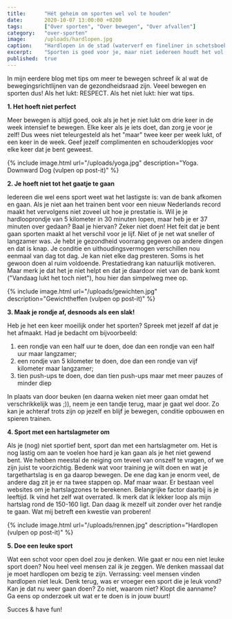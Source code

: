 ```yaml
---
title:      "Hét geheim om sporten wel vol te houden"
date:       2020-10-07 13:00:00 +0200
tags:       ["Over sporten", "Over bewegen", "Over afvallen"]
category:   "over-sporten"
image:      /uploads/hardlopen.jpg
caption:    "Hardlopen in de stad (waterverf en fineliner in schetsboekje)"
excerpt:    "Sporten is goed voor je, maar niet iedereen houdt het vol. Het is een van die dingen die we ons voornemen, een paar weken doen en daarna weer laten versloffen. Mijn gouden regel om het wel vol te houden: luister goed naar je lijf. Zorg dat de drempel om te gaan laag is en dat je blijft bewegen. En als je bezig bent, push jezelf als je het leuk vindt maar niet teveel."
published:  true
---
```


In mijn eerdere blog met tips om meer te bewegen schreef ik al wat de bewegingsrichtlijnen van de gezondheidsraad zijn. Veeel bewegen en sporten dus! Als het lukt: RESPECT. Als het niet lukt: hier wat tips.

**1. Het hoeft niet perfect**

Meer bewegen is altijd goed, ook als je het je niet lukt om drie keer in de week intensief te bewegen. Elke keer als je iets doet, dan zorg je voor je zelf! Dus wees niet teleurgesteld als het "maar" twee keer per week lukt, of een keer in de week. Geef jezelf complimenten en schouderklopjes voor elke keer dat je bent geweest.

{% include image.html url="/uploads/yoga.jpg" description="Yoga. Downward Dog (vulpen op post-it)" %}

**2. Je hoeft niet tot het gaatje te gaan**

Iedereen die wel eens sport weet wat het lastigste is: van de bank afkomen en gaan. Als je niet aan het trainen bent voor een nieuw Nederlands record maakt het vervolgens niet zoveel uit hoe je prestatie is. Wil je je hardlooprondje van 5 kilometer in 30 minuten lopen, maar heb je er 37 minuten over gedaan? Baal je hiervan? Zeker niet doen! Het feit dat je bent gaan sporten maakt al het verschil voor je lijf. Niet of je net wat sneller of langzamer was. Je hebt je gezondheid voorrang gegeven op andere dingen en dat is knap. Je conditie en uithoudingsvermogen verschillen nou eenmaal van dag tot dag. Je kan niet elke dag presteren. Soms is het gewoon doen al ruim voldoende. Prestatiedrang kan natuurlijk motiveren. Maar merk je dat het je niet helpt en dat je daardoor niet van de bank komt ("Vandaag lukt het toch niet"), hou hier dan simpelweg mee op. 

{% include image.html url="/uploads/gewichten.jpg" description="Gewichtheffen (vulpen op post-it)" %}

**3. Maak je rondje af, desnoods als een slak!**

Heb je het een keer moeilijk onder het sporten? Spreek met jezelf af dat je het afmaakt. Had je bedacht om bijvoorbeeld:
1. een rondje van een half uur te doen, doe dan een rondje van een half uur maar langzamer; 
2. een rondje van 5 kilometer te doen, doe dan een rondje van vijf kilometer maar langzamer;
3. tien push-ups te doen, doe dan tien push-ups maar met meer pauzes of minder diep 

In plaats van door beuken (en daarna weken niet meer gaan omdat het verschrikkelijk was ;)), neem je een tandje terug, maar je gaat wel door. Zo kan je achteraf trots zijn op jezelf en blijf je bewegen, conditie opbouwen en spieren trainen.

**4. Sport met een hartslagmeter om**

Als je (nog) niet sportief bent, sport dan met een hartslagmeter om. Het is nog lastig om aan te voelen hoe hard je kan gaan als je het niet gewend bent. We hebben meestal de neiging om teveel van onszelf te vragen, of we zijn juist te voorzichtig. Bedenk wat voor training je wilt doen en wat je targethartslag is en ga daarop bewegen. De ene dag kan je enorm veel, de andere dag zit je er na twee stappen op. Maf maar waar. 
Er bestaan veel websites om je hartslagzones te berekenen. Belangrijke factor daarbij is je leeftijd. Ik vind het zelf wat overrated. Ik merk dat ik lekker loop als mijn hartslag rond de 150-160 ligt. Dan daag ik mezelf uit zonder over het randje te gaan. Wat mij betreft een kwestie van proberen!

{% include image.html url="/uploads/rennen.jpg" description="Hardlopen (vulpen op post-it)" %}

**5. Doe een leuke sport**

Wat een schot voor open doel zou je denken. Wie gaat er nou een niet leuke sport doen? Nou heel veel mensen zal ik je zeggen. We denken massaal dat je moet hardlopen om bezig te zijn. Verrassing: veel mensen vinden hardlopen niet leuk. Denk terug, was er vroeger een sport die je leuk vond? Kan je dat nu weer gaan doen? Zo niet, waarom niet? Klopt die aanname? Ga eens op onderzoek uit wat er te doen is in jouw buurt!

Succes & have fun!

